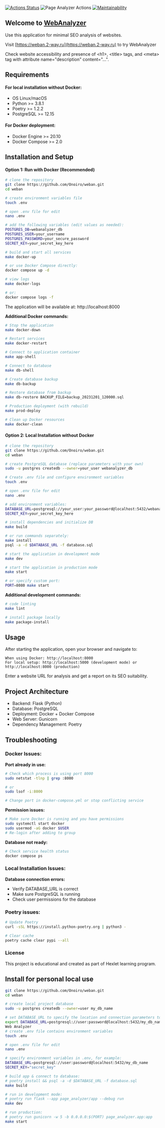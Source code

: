 [![Actions Status](https://github.com/Onoiro/python-project-83/workflows/hexlet-check/badge.svg)](https://github.com/Onoiro/weban/actions)
![Page Analyzer Actions](https://github.com/Onoiro/python-project-83/actions/workflows/page-analyzer-check.yml/badge.svg)
[![Maintainability](https://api.codeclimate.com/v1/badges/3807cda22bbcca6fee03/maintainability)](https://codeclimate.com/github/Onoiro/weban/maintainability)

## Welcome to [WebAnalyzer](https://weban.2-way.ru)
Use this application for minimal SEO analysis of websites.

Visit [https://weban.2-way.ru](https://weban.2-way.ru) to try WebAnalyzer

Check website accessibility and presence of \<h1\>, \<title\> tags, and \<meta\> tag with attribute name="description" content="...".

## Requirements

#### For local installation without Docker:
* OS Linux/macOS
* Python >= 3.8.1
* Poetry >= 1.2.2
* PostgreSQL >= 12.15

#### For Docker deployment:
* Docker Engine >= 20.10
* Docker Compose >= 2.0

## Installation and Setup

#### Option 1: Run with Docker (Recommended)
```bash
# clone the repository
git clone https://github.com/Onoiro/weban.git
cd weban

# create environment variables file
touch .env

# open .env file for edit
nano .env

# add the following variables (edit values as needed):
POSTGRES_DB=webanalyzer_db
POSTGRES_USER=your_username
POSTGRES_PASSWORD=your_secure_password
SECRET_KEY=your_secret_key_here

# build and start all services
make docker-up

# or use Docker Compose directly:
docker compose up -d

# view logs
make docker-logs

# or:
docker compose logs -f
```
The application will be available at: http://localhost:8000

**Additional Docker commands:**
```bash
# Stop the application
make docker-down

# Restart services
make docker-restart

# Connect to application container
make app-shell

# Connect to database
make db-shell

# Create database backup
make db-backup

# Restore database from backup
make db-restore BACKUP_FILE=backup_20231201_120000.sql

# Production deployment (with rebuild)
make prod-deploy

# Clean up Docker resources
make docker-clean
```

#### Option 2: Local Installation without Docker
```bash
# clone the repository
git clone https://github.com/Onoiro/weban.git
cd weban

# create PostgreSQL database (replace parameters with your own)
sudo -u postgres createdb --owner=your_user webanalyzer_db

# Create .env file and configure environment variables
touch .env

# open .env file for edit
nano .env

# add environment variables:
DATABASE_URL=postgresql://your_user:your_password@localhost:5432/webanalyzer_db
SECRET_KEY=your_secret_key_here

# install dependencies and initialize DB
make build

# or run commands separately:
make install
psql -a -d $DATABASE_URL -f database.sql

# start the application in development mode
make dev

# start the application in production mode
make start

# or specify custom port:
PORT=8080 make start
```
**Additional development commands:**

```bash
# code linting
make lint

# install package locally
make package-install
```

## Usage

After starting the application, open your browser and navigate to:

    When using Docker: http://localhost:8000
    For local setup: http://localhost:5000 (development mode) or http://localhost:8000 (production)

Enter a website URL for analysis and get a report on its SEO suitability.


## Project Architecture
* Backend: Flask (Python)
* Database: PostgreSQL
* Deployment: Docker + Docker Compose
* Web Server: Gunicorn
* Dependency Management: Poetry


## Troubleshooting

### Docker Issues:

**Port already in use:**
```bash
# Check which process is using port 8000
sudo netstat -tlnp | grep :8000

# or
sudo lsof -i:8000

# Change port in docker-compose.yml or stop conflicting service
```
**Permission issues:**
```bash
# Make sure Docker is running and you have permissions
sudo systemctl start docker
sudo usermod -aG docker $USER
# Re-login after adding to group
```
**Database not ready:**
```bash
# Check service health status
docker compose ps
```

### Local Installation Issues:

**Database connection errors:**
* Verify DATABASE_URL is correct
* Make sure PostgreSQL is running
* Check user permissions for the database

### Poetry issues:

```bash
# Update Poetry
curl -sSL https://install.python-poetry.org | python3 -

# Clear cache
poetry cache clear pypi --all
```

### License
This project is educational and created as part of Hexlet learning program.






## Install for personal local use
```bash
git clone https://github.com/Onoiro/weban.git
cd weban

# create local project database
sudo -u postgres createdb --owner=user my_db_name

# set DATABASE_URL to specify the location and connection parameters to your database:
export DATABASE_URL=postgresql://user:password@localhost:5432/my_db_name
Web Analyzer
# create .env file contains environment variables
touch .env

# open .env file for edit
nano .env

# specify environment variables in .env, for example:
DATABASE_URL=postgresql://user:password@localhost:5432/my_db_name
SECRET_KEY="secret_key"

# build app & connect to database:
# poetry install && psql -a -d $DATABASE_URL -f database.sql
make build

# run in development mode:
# poetry run flask --app page_analyzer/app --debug run
make dev

# run production:
# poetry run gunicorn -w 5 -b 0.0.0.0:$(PORT) page_analyzer.app:app
make start
```